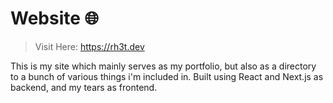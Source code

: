 # Website 🌐
> Visit Here: https://rh3t.dev

This is my site which mainly serves as my portfolio, but also as a directory to a bunch of various things i'm included in. Built using React and Next.js as backend, and my tears as frontend.